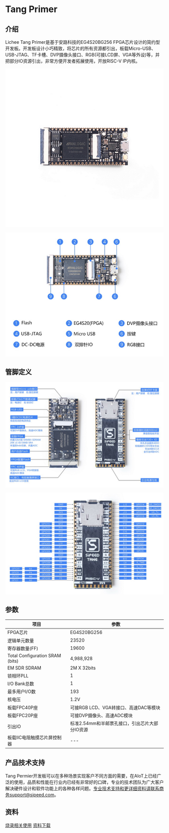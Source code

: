 # Tang Primer

## 介绍
Lichee Tang Primer是基于安路科技的EG4S20BG256 FPGA芯片设计的简约型开发板。开发板设计小巧精致，将芯片的所有资源都引出，板载Micro-USB、USB-JTAG、TF卡槽、DVP摄像头接口、RGB(可接LCD屏、VGA等外设)等，并把部分IO资源引出，非常方便开发者拓展使用，开放RISC-V IP内核。

![Tang_permier](./../../../assets/Tang/permier/Tang_permier.jpg)

![Tang_permier_1](./../../../assets/Tang/permier/Tang_permier_1.png)

## 管脚定义

![Tang_permier_2](./../../../assets/Tang/permier/Tang_permier_2.png)

![Tang_permier_3](./../../../assets/Tang/permier/Tang_permier_3.png)

## 参数

| 项目 | 参数 |
| --- | ---- |
| FPGA芯片 | EG4S20BG256 | 
| 逻辑单元数量 | 23520 |
| 寄存器数量(FF) | 19600 |
| Total Configuration SRAM (bits) | 4,988,928 |
| EM SDR SDRAM | 2M X 32bits |
| 锁相环PLL | 1 |
| I/O Bank总数 | 1 |
| 最多用户I/O数 | 193 |
| 核电压 | 1.2V |
| 板载FPC40P座 | 可接RGB LCD、VGA转接口、高速DAC等模块 |
| 板载FPC20P座 | 可接DVP摄像头、高速ADC模块 |
| 引出IO | 标准2.54mm和半邮票孔接口，引出芯片大部分IO资源 |
| 板载IIC电阻触摸芯片屏控制器 | --- |

## 产品技术支持

Tang Permier开发板可以在多种场景实现客户不同方面的需要，在AIoT上已经广泛的使用，品质和性能在行业内已经有非常好的口碑，专业的技术团队为广大客户解决硬件设计和软件功能上的各种各样问题。专业技术支持和更详细资料请联系商务support@sipeed.com。

## 资料
[烧录相关使用](/soft/Tang/zh/index_bak.md)
[资料下载](https://dl.sipeed.com/shareURL/TANG/Primer)
